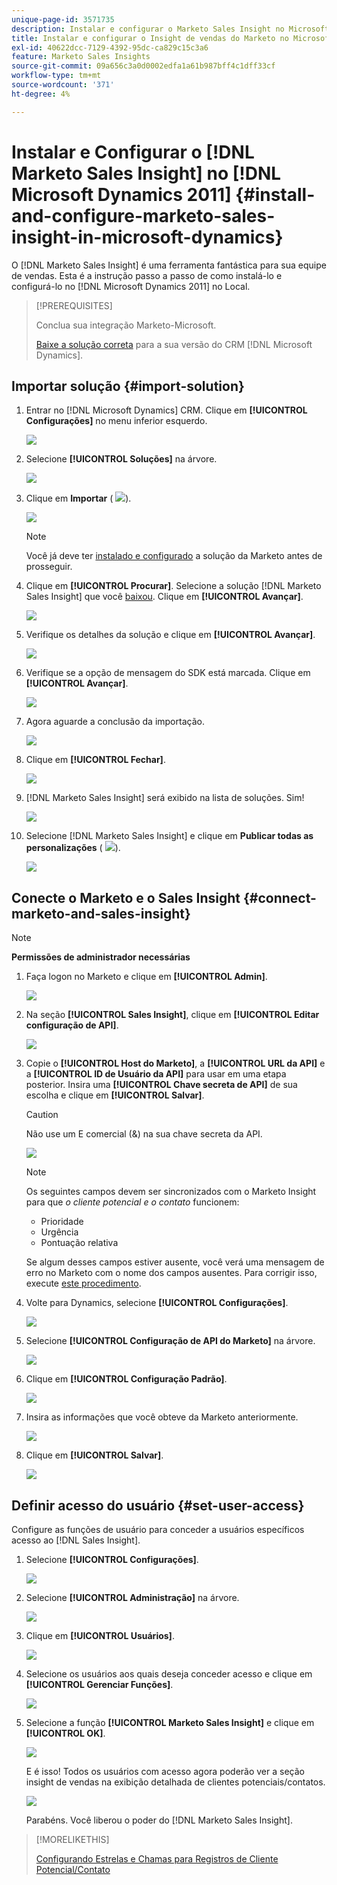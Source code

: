 ```yaml
---
unique-page-id: 3571735
description: Instalar e configurar o Marketo Sales Insight no Microsoft Dynamics 2011 - Documentação do Marketo - Documentação do produto
title: Instalar e configurar o Insight de vendas do Marketo no Microsoft Dynamics 2011
exl-id: 40622dcc-7129-4392-95dc-ca829c15c3a6
feature: Marketo Sales Insights
source-git-commit: 09a656c3a0d0002edfa1a61b987bff4c1dff33cf
workflow-type: tm+mt
source-wordcount: '371'
ht-degree: 4%

---
```


# Instalar e Configurar o [!DNL Marketo Sales Insight] no [!DNL Microsoft Dynamics 2011] {#install-and-configure-marketo-sales-insight-in-microsoft-dynamics}

O [!DNL Marketo Sales Insight] é uma ferramenta fantástica para sua equipe de vendas. Esta é a instrução passo a passo de como instalá-lo e configurá-lo no [!DNL Microsoft Dynamics 2011] no Local.

>[!PREREQUISITES]
>
>Conclua sua integração Marketo-Microsoft.
>
>[Baixe a solução correta](/help/marketo/product-docs/marketo-sales-insight/msi-for-microsoft-dynamics/installing/download-the-marketo-sales-insight-solution-for-microsoft-dynamics.md) para a sua versão do CRM [!DNL Microsoft Dynamics].

## Importar solução {#import-solution}

1. Entrar no [!DNL Microsoft Dynamics] CRM. Clique em **[!UICONTROL Configurações]** no menu inferior esquerdo.

   ![](assets/image2015-5-4-10-3a39-3a44.png)

1. Selecione **[!UICONTROL Soluções]** na árvore.

   ![](assets/image2015-5-4-10-3a41-3a56.png)

1. Clique em **Importar** ( ![](assets/image2015-5-4-10-3a45-3a44.png)).

   ![](assets/image2015-5-4-10-3a42-3a38.png)

   >[!NOTE]
   >
   >Você já deve ter [instalado e configurado](/help/marketo/product-docs/marketo-sales-insight/msi-for-microsoft-dynamics/installing/install-and-configure-marketo-sales-insight-in-microsoft-dynamics-2011.md) a solução da Marketo antes de prosseguir.

1. Clique em **[!UICONTROL Procurar]**. Selecione a solução [!DNL Marketo Sales Insight] que você [baixou](/help/marketo/product-docs/marketo-sales-insight/msi-for-microsoft-dynamics/installing/download-the-marketo-sales-insight-solution-for-microsoft-dynamics.md). Clique em **[!UICONTROL Avançar]**.

   ![](assets/image2015-5-4-10-3a55-3a15.png)

1. Verifique os detalhes da solução e clique em **[!UICONTROL Avançar]**.

   ![](assets/image2015-5-4-10-3a57-3a31.png)

1. Verifique se a opção de mensagem do SDK está marcada. Clique em **[!UICONTROL Avançar]**.

   ![](assets/image2015-5-4-11-3a43-3a37.png)

1. Agora aguarde a conclusão da importação.

   ![](assets/image2015-5-4-11-3a0-3a58.png)

1. Clique em **[!UICONTROL Fechar]**.

   ![](assets/crmhand.png)

1. [!DNL Marketo Sales Insight] será exibido na lista de soluções. Sim!

   ![](assets/image2015-5-4-11-3a2-3a37.png)

1. Selecione [!DNL Marketo Sales Insight] e clique em **Publicar todas as personalizações** ( ![](assets/image2015-5-4-11-3a7-3a8.png)).

   ![](assets/image2015-5-4-11-3a8-3a27.png)

## Conecte o Marketo e o Sales Insight  {#connect-marketo-and-sales-insight}

>[!NOTE]
>
>**Permissões de administrador necessárias**

1. Faça logon no Marketo e clique em **[!UICONTROL Admin]**.

   ![](assets/image2014-12-12-9-3a6-3a50.png)

1. Na seção **[!UICONTROL Sales Insight]**, clique em **[!UICONTROL Editar configuração de API]**.

   ![](assets/image2014-12-12-9-3a7-3a0.png)

1. Copie o **[!UICONTROL Host do Marketo]**, a **[!UICONTROL URL da API]** e a **[!UICONTROL ID de Usuário da API]** para usar em uma etapa posterior. Insira uma **[!UICONTROL Chave secreta de API]** de sua escolha e clique em **[!UICONTROL Salvar]**.

   >[!CAUTION]
   >
   >Não use um E comercial (&amp;) na sua chave secreta da API.

   ![](assets/image2015-5-4-11-3a16-3a3.png)

   >[!NOTE]
   >
   >Os seguintes campos devem ser sincronizados com o Marketo Insight para que _o cliente potencial e o contato_ funcionem:
   >
   >* Prioridade
   >* Urgência
   >* Pontuação relativa
   >
   >Se algum desses campos estiver ausente, você verá uma mensagem de erro no Marketo com o nome dos campos ausentes. Para corrigir isso, execute [este procedimento](/help/marketo/product-docs/marketo-sales-insight/msi-for-microsoft-dynamics/setting-up-and-using/required-fields-for-syncing-marketo-with-dynamics.md).

1. Volte para Dynamics, selecione **[!UICONTROL Configurações]**.

   ![](assets/image2015-5-4-10-3a39-3a44.png)

1. Selecione **[!UICONTROL Configuração de API do Marketo]** na árvore.

   ![](assets/image2015-5-4-11-3a22-3a41.png)

1. Clique em **[!UICONTROL Configuração Padrão]**.

   ![](assets/image2015-5-4-11-3a26-3a10.png)

1. Insira as informações que você obteve da Marketo anteriormente.

   ![](assets/image2015-5-4-11-3a27-3a16.png)

1. Clique em **[!UICONTROL Salvar]**.

   ![](assets/image2015-5-4-11-3a28-3a13.png)

## Definir acesso do usuário {#set-user-access}

Configure as funções de usuário para conceder a usuários específicos acesso ao [!DNL Sales Insight].

1. Selecione **[!UICONTROL Configurações]**.

   ![](assets/image2015-5-4-11-3a30-3a54.png)

1. Selecione **[!UICONTROL Administração]** na árvore.

   ![](assets/image2015-5-4-11-3a31-3a39.png)

1. Clique em **[!UICONTROL Usuários]**.

   ![](assets/image2015-5-4-11-3a32-3a25.png)

1. Selecione os usuários aos quais deseja conceder acesso e clique em **[!UICONTROL Gerenciar Funções]**.

   ![](assets/image2015-5-4-11-3a35-3a8.png)

1. Selecione a função **[!UICONTROL Marketo Sales Insight]** e clique em **[!UICONTROL OK]**.

   ![](assets/image2015-5-4-11-3a36-3a59.png)

   E é isso! Todos os usuários com acesso agora poderão ver a seção insight de vendas na exibição detalhada de clientes potenciais/contatos.

   ![](assets/image2015-5-4-11-3a39-3a23.png)

   Parabéns. Você liberou o poder do [!DNL Marketo Sales Insight].

>[!MORELIKETHIS]
>
>[Configurando Estrelas e Chamas para Registros de Cliente Potencial/Contato](/help/marketo/product-docs/marketo-sales-insight/msi-for-microsoft-dynamics/setting-up-and-using/setting-up-stars-and-flames-for-lead-contact-records.md)
